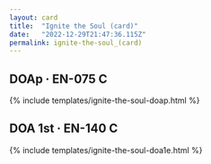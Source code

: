 ```yaml
---
layout: card
title:  "Ignite the Soul (card)"
date:   "2022-12-29T21:47:36.115Z"
permalink: ignite-the-soul_(card)
---
```


## DOAp &middot; EN-075 C

{% include templates/ignite-the-soul-doap.html %}


## DOA 1st &middot; EN-140 C

{% include templates/ignite-the-soul-doa1e.html %}
